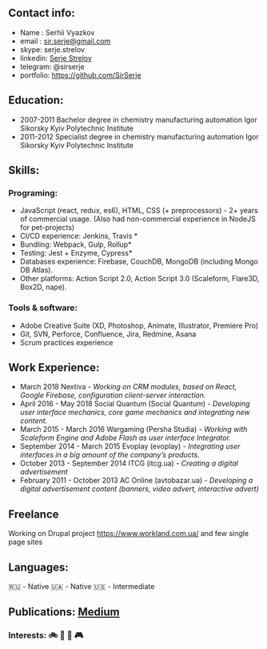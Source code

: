 ## Contact info:
* Name : Serhii Vyazkov
* email : sir.serje@gmail.com
* skype: serje.strelov
* linkedin: [Serje Strelov](https://www.linkedin.com/in/serje-strelov-4025b46a/)
* telegram: @sirserje
* portfolio: https://github.com/SirSerje
## Education:
* 2007-2011 Bachelor degree in chemistry manufacturing automation Igor Sikorsky Kyiv Polytechnic Institute 
* 2011-2012 Specialist degree in chemistry manufacturing automation Igor Sikorsky Kyiv Polytechnic Institute 
## Skills:
### Programing:
* JavaScript (react, redux, es6), HTML, CSS (+ preprocessors) - 2+ years of commercial usage. (Also had non-commercial experience in NodeJS for pet-projects)
* CI/CD experience: Jenkins, Travis *
* Bundling: Webpack, Gulp, Rollup*
* Testing: Jest + Enzyme, Cypress*
* Databases experience: Firebase, CouchDB, MongoDB (including Mongo DB Atlas).
* Other platforms: Action Script 2.0, Action Script 3.0 (Scaleform, Flare3D, Box2D, nape).
### Tools & software:
* Adobe Creative Suite (XD, Photoshop, Animate, Illustrator, Premiere Pro)
* Git, SVN, Perforce, Confluence, Jira, Redmine, Asana
* Scrum practices experience
## Work Experience:
* March 2018 Nextiva - *Working on CRM modules, based on React, Google Firebase, configuration client-server interaction.*
* April 2016 - May 2018 Social Quantum (Social Quantum) - *Developing user interface mechanics, core game mechanics and integrating new content.*
* March  2015 - March 2016 Wargaming (Persha Studia) - *Working with Scaleform Engine and Adobe Flash as user interface Integrator.*
* September 2014 - March 2015 Evoplay (evoplay) - *Integrating user interfaces in a big amount of the company’s products.*
* October  2013 - September  2014 ITCG (itcg.ua) - *Creating a digital advertisement*
* February 2011 - October 2013 AC Online (avtobazar.ua) - *Developing a digital advertisement content (banners, video advert, interactive advert)*
## Freelance 
Working on Drupal project https://www.workland.com.ua/ and few single page sites
## Languages:
🇷🇺 - Native
🇺🇦 - Native
🇺🇸 - Intermediate
## Publications: [Medium](https://medium.com/@sir.serje/%D0%BF%D1%80%D0%B5%D0%B4%D0%BE%D1%81%D1%82%D0%B0%D0%B2%D0%BB%D1%8F%D0%B5%D0%BC-%D0%B4%D0%BE%D1%81%D1%82%D1%83%D0%BF-%D0%BA-google-firebase-%D1%87%D0%B5%D1%80%D0%B5%D0%B7-%D1%81%D0%B2%D0%BE%D0%B9-%D1%81%D0%B5%D1%80%D0%B2%D0%B5%D1%80-11ebcbf26062)
### Interests: 🚲 🏓 🎸 🎮
